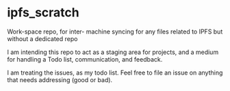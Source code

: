 # ipfs_scratch
Work-space repo, for inter- machine syncing for any files related to IPFS but without a dedicated repo 

I am intending this repo to act as a staging area for projects, and a medium for handling a Todo list, communication, and feedback.

I am treating the issues, as my todo list. Feel free to file an issue on anything that needs addressing (good or bad).
